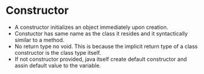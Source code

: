 # Constructor

- A constructor initializes an object immediately upon creation.
- Constuctor has same name as the class it resides and it syntactically similar to a method.
- No return type no void. This is because the implicit return type of a class constructor is the class type itself.
- If not constructor provided, java itself create default constructor and assin default value to the variable.